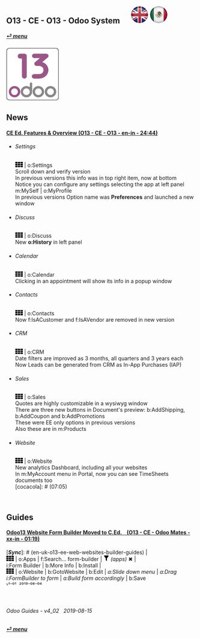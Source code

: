 ## O13 - CE - O13 - Odoo System &nbsp;&nbsp;&nbsp;&nbsp; [![en-uk](/doc/img/flg/en-uk-flg-btn-sml.png)](/en-uk/o13/ce/o13/en-uk-o13-ce-o13-guides.md) [ ![es-mx](/doc/img/flg/es-mx-flg-btn-sml.png)](/es-mx/o13/ce/o13/es-mx-o13-ce-o13-guides.md)  
#### [_&#x23CE; menu_](/en-uk/o13/ce/en-uk-o13-ce-guides-menu.md "Back to CE menu")
### ![o13](/doc/img/app/big/o13.png)
[ⱽ¹²³⁴⁵⁶⁷⁸⁹⁰⁻]: # (ⱽ¹²³⁴⁵⁶⁷⁸⁹⁰⁻)

## News  

#### [CE Ed. Features & Overview (O13 - CE - O13 - en-in - 24:44)](https://youtube.com/embed/iLCKaoMD5Mc?autoplay=1&start=0&end=0&rel=0)  
- ###### Settings  
  ![apps](/doc/img/apps.png) | o:Settings  
  Scroll down and verify version  
  In previous versions this info was in top right item, now at bottom  
  Notice you can configure any settings selecting the app at left panel  
  m:MySelf | o:MyProfile  
  In previous versions Option name was **Preferences** and launched a new window  
- ###### Discuss  
  ![apps](/doc/img/apps.png) | o:Discuss  
  New **o:History** in left panel  
- ###### Calendar  
  ![apps](/doc/img/apps.png) | o:Calendar  
  Clicking in an appointment will show its info in a popup window  
- ###### Contacts  
  ![apps](/doc/img/apps.png) | o:Contacts  
  Now f:IsACustomer and f:IsAVendor are removed in new version  
- ###### CRM  
  ![apps](/doc/img/apps.png) | o:CRM  
  Date filters are improved as 3 months, all quarters and 3 years each  
  Now Leads can be generated from CRM as In-App Purchases (IAP)  
- ###### Sales  
  ![apps](/doc/img/apps.png) | o:Sales  
  Quotes are highly customizable in a wysiwyg window  
  There are three new buttons in Document's preview: b:AddShipping, b:AddCoupon and b:AddPromotions  
  These were EE only options in previous versions  
  Also these are in m:Products  
- ###### Website  
  ![apps](/doc/img/apps.png) | o:Website  
  New analytics Dashboard, including all your websites  
  In m:MyAccount menu in Portal, now you can see TimeSheets documents too  
[cocacola]: # (07:05)  

<br>

## Guides

#### [Odoo13 Website Form Builder Moved to C.Ed. &nbsp;&nbsp; (O13 - CE - Odoo Mates - xx-in - 01:19)](https://youtube.com/embed/o3WGNq4i344?autoplay=1&start=0&end=0&rel=0)  
[***Sync***]: # (en-uk-o13-ee-web-websites-builder-guides) |  
![apps](/doc/img/apps.png) | o:Apps | f:Search... form-builder | ![filter](/doc/img/filter.png) _(apps)_ &#x2716; |  
i:Form Builder | b:More Info | b:Install |  
![apps](/doc/img/apps.png) | o:Website | b:GotoWebsite | b:Edit | _a:Slide down menu_ | _a:Drag i:FormBuilder to form_ | _a:Build form accordingly_ | b:Save  
ⱽ¹⁻⁰¹ &nbsp;²⁰¹⁹⁻⁰⁸⁻⁰⁴

<br>
	
###### Odoo Guides - v4_02 &nbsp; 2019-08-15  
**[_&#x23CE; menu_](/en-uk/o13/ce/en-uk-o13-ce-guides-menu.md)**  
